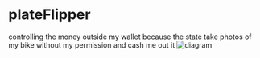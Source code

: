 # plateFlipper

controlling the money outside my wallet because the state take photos of my bike without my permission and cash me out it
![diagram]([http://url/to/img.png](https://github.com/maagmirror/plateFlipper/blob/main/diagram.jpg?raw=true)https://github.com/maagmirror/plateFlipper/blob/main/diagram.jpg?raw=true)
